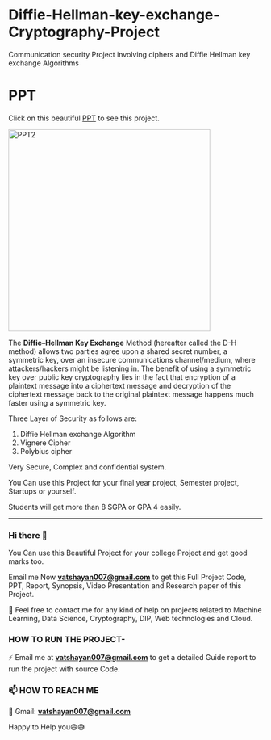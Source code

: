 # Diffie-Hellman-key-exchange-Cryptography-Project
Communication security Project involving ciphers and  Diffie Hellman key exchange Algorithms



# PPT 
Click on this beautiful  [PPT](https://github.com/Vatshayan/Diffie-Hellman-key-exchange-Cryptography-Project/blob/main/DF_V_P_Project_PPT.pdf) to see this project.


 <img width="400" alt="PPT2" src="https://user-images.githubusercontent.com/28294942/111065430-9f4b0780-84df-11eb-8035-b467d54d6853.PNG">


The **Diffie–Hellman Key Exchange** Method (hereafter called the D-H method) allows two parties agree upon a shared secret number, a symmetric key, over an insecure communications channel/medium, where attackers/hackers might be listening in. The benefit of using a symmetric key over public key cryptography lies in the fact that encryption of a plaintext message into a ciphertext message and decryption of the ciphertext message back to the original plaintext message happens much faster using a symmetric key.



Three Layer of Security as follows are:

1. Diffie Hellman exchange Algorithm
2. Vignere Cipher
3. Polybius cipher


Very Secure, Complex and confidential system.


You Can use this Project for your final year project, Semester project, Startups or yourself. 

Students will get more than 8 SGPA or GPA 4 easily.

*****************************************************************************************************************************************************************


### Hi there 👋

You Can use this Beautiful Project for your college Project and get good marks too. 

Email me Now **vatshayan007@gmail.com** to get this Full Project Code, PPT, Report, Synopsis, Video Presentation and Research paper of this Project.

💌 Feel free to contact me for any kind of help on projects related to Machine Learning, Data Science, Cryptography, DIP, Web technologies and Cloud.


### HOW TO RUN THE PROJECT-
⚡ Email me at **vatshayan007@gmail.com** to get a detailed Guide report to run the project with source Code.


### 📫 HOW TO REACH ME 

💬 Gmail: **vatshayan007@gmail.com**

Happy to Help you😄😅
